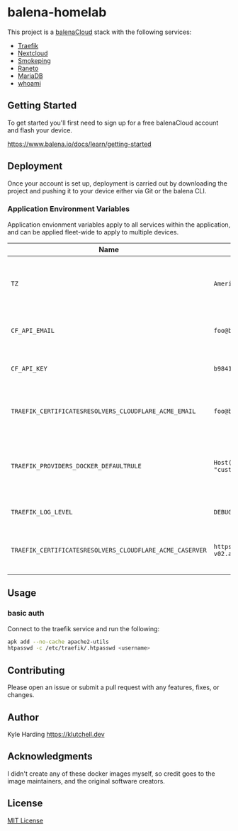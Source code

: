# balena-homelab

This project is a [balenaCloud](https://www.balena.io/cloud) stack with the following services:

* [Traefik](https://hub.docker.com/_/traefik/)
* [Nextcloud](https://hub.docker.com/_/nextcloud/)
* [Smokeping](https://hub.docker.com/r/linuxserver/smokeping)
* [Raneto](https://hub.docker.com/r/linuxserver/raneto)
* [MariaDB](https://hub.docker.com/r/linuxserver/mariadb)
* [whoami](https://hub.docker.com/r/containous/whoami/)

## Getting Started

To get started you'll first need to sign up for a free balenaCloud account and flash your device.

<https://www.balena.io/docs/learn/getting-started>

## Deployment

Once your account is set up, deployment is carried out by downloading the project and pushing it to your device either via Git or the balena CLI.

### Application Environment Variables

Application envionment variables apply to all services within the application, and can be applied fleet-wide to apply to multiple devices.

|Name|Example|Purpose|
|---|---|---|
|`TZ`|`America/Toronto`|(optional) inform services of the [timezone](https://en.wikipedia.org/wiki/List_of_tz_database_time_zones) in your location|
|`CF_API_EMAIL`|`foo@bar.com`|(required) cloudflare account email|
|`CF_API_KEY`|`b9841238feb177a84330febba8a83208921177bffe733`|(required) cloudflare global API key|
|`TRAEFIK_CERTIFICATESRESOLVERS_CLOUDFLARE_ACME_EMAIL`|`foo@bar.com`|(required) email address for ACME registration|
|`TRAEFIK_PROVIDERS_DOCKER_DEFAULTRULE`|``Host(`{{index .Labels "customLabel"}}.mydomain.com`)``|(required) replace `mydomain.com` with your domain managed by cloudflare|
|`TRAEFIK_LOG_LEVEL`|`DEBUG`|(optional) log level for traefik|
|`TRAEFIK_CERTIFICATESRESOLVERS_CLOUDFLARE_ACME_CASERVER`|`https://acme-staging-v02.api.letsencrypt.org/directory`|(optional) specify a different CA server to use|

## Usage

### basic auth

Connect to the traefik service and run the following:

```bash
apk add --no-cache apache2-utils
htpasswd -c /etc/traefik/.htpasswd <username>
```

## Contributing

Please open an issue or submit a pull request with any features, fixes, or changes.

## Author

Kyle Harding <https://klutchell.dev>

## Acknowledgments

I didn't create any of these docker images myself, so credit goes to the
image maintainers, and the original software creators.

## License

[MIT License](./LICENSE)
